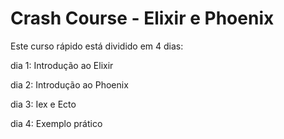 # Crash Course - Elixir e Phoenix

Este curso rápido está dividido em 4 dias:

dia 1: Introdução ao Elixir

dia 2: Introdução ao Phoenix

dia 3: Iex e Ecto

dia 4: Exemplo prático


